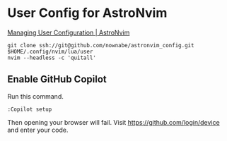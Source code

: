 # User Config for AstroNvim

[Managing User Configuration | AstroNvim](https://astronvim.com/Configuration/manage_user_config)

```shell
git clone ssh://git@github.com/nownabe/astronvim_config.git $HOME/.config/nvim/lua/user
nvim --headless -c 'quitall'
```

## Enable GitHub Copilot

Run this command.

```shell
:Copilot setup
```

Then opening your browser will fail. Visit https://github.com/login/device and enter your code.
